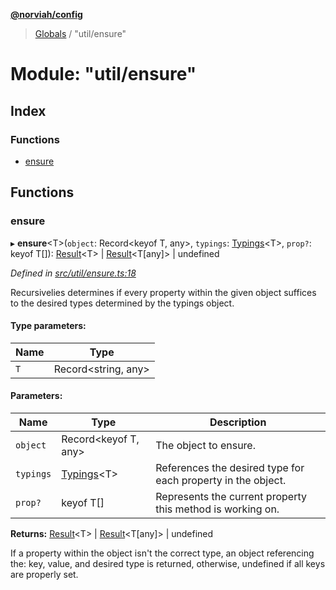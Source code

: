 **[@norviah/config](../README.md)**

> [Globals](../globals.md) / "util/ensure"

# Module: "util/ensure"

## Index

### Functions

* [ensure](_util_ensure_.md#ensure)

## Functions

### ensure

▸ **ensure**\<T>(`object`: Record\<keyof T, any>, `typings`: [Typings](_types_typings_.md#typings)\<T>, `prop?`: keyof T[]): [Result](../interfaces/_types_result_.result.md)\<T> \| [Result](../interfaces/_types_result_.result.md)\<T[any]> \| undefined

*Defined in [src/util/ensure.ts:18](https://github.com/Norviah/config/blob/d9b32fc/src/util/ensure.ts#L18)*

Recursivelies determines if every property within the given object suffices
to the desired types determined by the typings object.

#### Type parameters:

Name | Type |
------ | ------ |
`T` | Record\<string, any> |

#### Parameters:

Name | Type | Description |
------ | ------ | ------ |
`object` | Record\<keyof T, any> | The object to ensure. |
`typings` | [Typings](_types_typings_.md#typings)\<T> | References the desired type for each property in the object. |
`prop?` | keyof T[] | Represents the current property this method is working on. |

**Returns:** [Result](../interfaces/_types_result_.result.md)\<T> \| [Result](../interfaces/_types_result_.result.md)\<T[any]> \| undefined

If a property within the object isn't the correct type, an
                object referencing the: key, value, and desired type is
                returned, otherwise, undefined if all keys are properly set.
